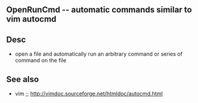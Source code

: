 
<!---
### <beg-file_info>
### document_metadata:
###   - caption: "__blank__"
###     desc: |
###         * AUTO-GENERATED-FILE ;; any direct edits will be lost
###     seeinstead: |
###         *  href="smartpath://mytrybits/t/trytexteditor/txt/blogtef.yaml.txt" find="uuid01rrmy004"
### <end-file_info>
--->

## OpenRunCmd               --  automatic commands similar to vim autocmd

## Desc
* open a file and automatically run an arbitrary command or series of command on the file


## See also
* vim ;; http://vimdoc.sourceforge.net/htmldoc/autocmd.html


